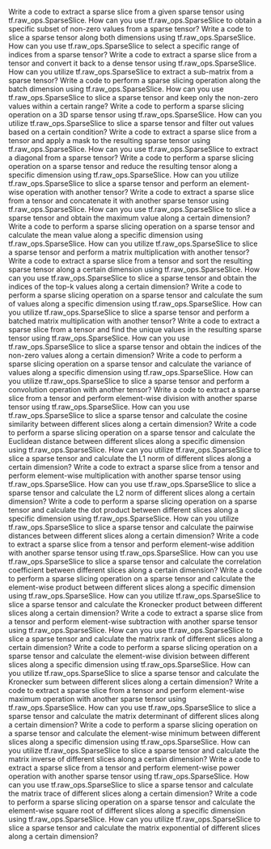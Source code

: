 Write a code to extract a sparse slice from a given sparse tensor using tf.raw_ops.SparseSlice.
How can you use tf.raw_ops.SparseSlice to obtain a specific subset of non-zero values from a sparse tensor?
Write a code to slice a sparse tensor along both dimensions using tf.raw_ops.SparseSlice.
How can you use tf.raw_ops.SparseSlice to select a specific range of indices from a sparse tensor?
Write a code to extract a sparse slice from a tensor and convert it back to a dense tensor using tf.raw_ops.SparseSlice.
How can you utilize tf.raw_ops.SparseSlice to extract a sub-matrix from a sparse tensor?
Write a code to perform a sparse slicing operation along the batch dimension using tf.raw_ops.SparseSlice.
How can you use tf.raw_ops.SparseSlice to slice a sparse tensor and keep only the non-zero values within a certain range?
Write a code to perform a sparse slicing operation on a 3D sparse tensor using tf.raw_ops.SparseSlice.
How can you utilize tf.raw_ops.SparseSlice to slice a sparse tensor and filter out values based on a certain condition?
Write a code to extract a sparse slice from a tensor and apply a mask to the resulting sparse tensor using tf.raw_ops.SparseSlice.
How can you use tf.raw_ops.SparseSlice to extract a diagonal from a sparse tensor?
Write a code to perform a sparse slicing operation on a sparse tensor and reduce the resulting tensor along a specific dimension using tf.raw_ops.SparseSlice.
How can you utilize tf.raw_ops.SparseSlice to slice a sparse tensor and perform an element-wise operation with another tensor?
Write a code to extract a sparse slice from a tensor and concatenate it with another sparse tensor using tf.raw_ops.SparseSlice.
How can you use tf.raw_ops.SparseSlice to slice a sparse tensor and obtain the maximum value along a certain dimension?
Write a code to perform a sparse slicing operation on a sparse tensor and calculate the mean value along a specific dimension using tf.raw_ops.SparseSlice.
How can you utilize tf.raw_ops.SparseSlice to slice a sparse tensor and perform a matrix multiplication with another tensor?
Write a code to extract a sparse slice from a tensor and sort the resulting sparse tensor along a certain dimension using tf.raw_ops.SparseSlice.
How can you use tf.raw_ops.SparseSlice to slice a sparse tensor and obtain the indices of the top-k values along a certain dimension?
Write a code to perform a sparse slicing operation on a sparse tensor and calculate the sum of values along a specific dimension using tf.raw_ops.SparseSlice.
How can you utilize tf.raw_ops.SparseSlice to slice a sparse tensor and perform a batched matrix multiplication with another tensor?
Write a code to extract a sparse slice from a tensor and find the unique values in the resulting sparse tensor using tf.raw_ops.SparseSlice.
How can you use tf.raw_ops.SparseSlice to slice a sparse tensor and obtain the indices of the non-zero values along a certain dimension?
Write a code to perform a sparse slicing operation on a sparse tensor and calculate the variance of values along a specific dimension using tf.raw_ops.SparseSlice.
How can you utilize tf.raw_ops.SparseSlice to slice a sparse tensor and perform a convolution operation with another tensor?
Write a code to extract a sparse slice from a tensor and perform element-wise division with another sparse tensor using tf.raw_ops.SparseSlice.
How can you use tf.raw_ops.SparseSlice to slice a sparse tensor and calculate the cosine similarity between different slices along a certain dimension?
Write a code to perform a sparse slicing operation on a sparse tensor and calculate the Euclidean distance between different slices along a specific dimension using tf.raw_ops.SparseSlice.
How can you utilize tf.raw_ops.SparseSlice to slice a sparse tensor and calculate the L1 norm of different slices along a certain dimension?
Write a code to extract a sparse slice from a tensor and perform element-wise multiplication with another sparse tensor using tf.raw_ops.SparseSlice.
How can you use tf.raw_ops.SparseSlice to slice a sparse tensor and calculate the L2 norm of different slices along a certain dimension?
Write a code to perform a sparse slicing operation on a sparse tensor and calculate the dot product between different slices along a specific dimension using tf.raw_ops.SparseSlice.
How can you utilize tf.raw_ops.SparseSlice to slice a sparse tensor and calculate the pairwise distances between different slices along a certain dimension?
Write a code to extract a sparse slice from a tensor and perform element-wise addition with another sparse tensor using tf.raw_ops.SparseSlice.
How can you use tf.raw_ops.SparseSlice to slice a sparse tensor and calculate the correlation coefficient between different slices along a certain dimension?
Write a code to perform a sparse slicing operation on a sparse tensor and calculate the element-wise product between different slices along a specific dimension using tf.raw_ops.SparseSlice.
How can you utilize tf.raw_ops.SparseSlice to slice a sparse tensor and calculate the Kronecker product between different slices along a certain dimension?
Write a code to extract a sparse slice from a tensor and perform element-wise subtraction with another sparse tensor using tf.raw_ops.SparseSlice.
How can you use tf.raw_ops.SparseSlice to slice a sparse tensor and calculate the matrix rank of different slices along a certain dimension?
Write a code to perform a sparse slicing operation on a sparse tensor and calculate the element-wise division between different slices along a specific dimension using tf.raw_ops.SparseSlice.
How can you utilize tf.raw_ops.SparseSlice to slice a sparse tensor and calculate the Kronecker sum between different slices along a certain dimension?
Write a code to extract a sparse slice from a tensor and perform element-wise maximum operation with another sparse tensor using tf.raw_ops.SparseSlice.
How can you use tf.raw_ops.SparseSlice to slice a sparse tensor and calculate the matrix determinant of different slices along a certain dimension?
Write a code to perform a sparse slicing operation on a sparse tensor and calculate the element-wise minimum between different slices along a specific dimension using tf.raw_ops.SparseSlice.
How can you utilize tf.raw_ops.SparseSlice to slice a sparse tensor and calculate the matrix inverse of different slices along a certain dimension?
Write a code to extract a sparse slice from a tensor and perform element-wise power operation with another sparse tensor using tf.raw_ops.SparseSlice.
How can you use tf.raw_ops.SparseSlice to slice a sparse tensor and calculate the matrix trace of different slices along a certain dimension?
Write a code to perform a sparse slicing operation on a sparse tensor and calculate the element-wise square root of different slices along a specific dimension using tf.raw_ops.SparseSlice.
How can you utilize tf.raw_ops.SparseSlice to slice a sparse tensor and calculate the matrix exponential of different slices along a certain dimension?